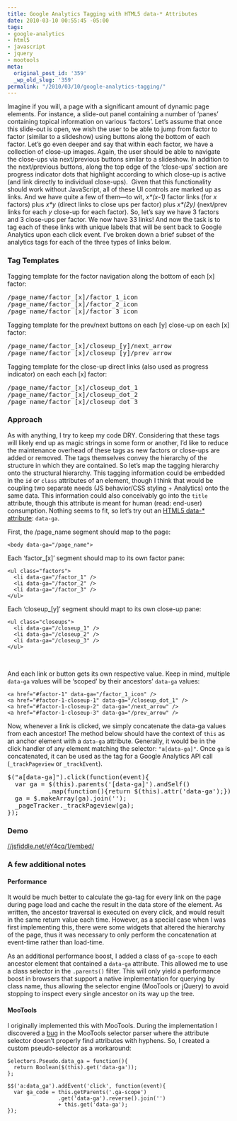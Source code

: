 ```yaml
---
title: Google Analytics Tagging with HTML5 data-* Attributes
date: 2010-03-10 00:55:45 -05:00
tags:
- google-analytics
- html5
- javascript
- jquery
- mootools
meta:
  original_post_id: '359'
  _wp_old_slug: '359'
permalink: "/2010/03/10/google-analytics-tagging/"
---
```

<p>Imagine if you will, a page with a significant amount of dynamic page elements. For instance, a slide-out panel containing a number of ‘panes’ containing topical information on various ‘factors’. Let’s assume that once this slide-out is open, we wish the user to be able to jump from factor to factor (similar to a slideshow) using buttons along the bottom of each factor. Let’s go even deeper and say that within each factor, we have a collection of close-up images. Again, the user should be able to navigate the close-ups via next/previous buttons similar to a slideshow. In addition to the next/previous buttons, along the top edge of the ‘close-ups’ section are progress indicator dots that highlight according to which close-up is active (and link directly to individual close-ups).  Given that this functionality should work without JavaScript, all of these UI controls are marked up as links. And we have quite a few of them—to wit, <var>x*(x-1)</var> factor links (for <var>x</var> factors) plus <var>x*y</var> (direct links to close ups per factor) plus <var>x*(2y)</var> (next/prev links for each <var>y</var> close-up for each factor). So, let’s say we have 3 factors and 3 close-ups per factor. We now have 33 links! And now the task is to tag each of these links with unique labels that will be sent back to Google Analytics upon each click event. I’ve broken down a brief subset of the analytics tags for each of the three types of links below.</p>
<h3>Tag Templates</h3>
<p>Tagging template for the factor navigation along the bottom of each [x] factor:</p>
<pre>/page_name/factor_[x]/factor_1_icon
/page_name/factor_[x]/factor_2_icon
/page_name/factor_[x]/factor_3_icon</pre>
<p>Tagging template for the prev/next buttons on each [y] close-up on each [x] factor:</p>
<pre>/page_name/factor_[x]/closeup_[y]/next_arrow
/page_name/factor_[x]/closeup_[y]/prev_arrow</pre>
<p>Tagging template for the close-up direct links (also used as progress indicator) on each each [x] factor:</p>
<pre>/page_name/factor_[x]/closeup_dot_1
/page_name/factor_[x]/closeup_dot_2
/page_name/factor_[x]/closeup_dot_3</pre>
<h3>Approach</h3>
<p>As with anything, I try to keep my code DRY. Considering that these tags will likely end up as magic strings in some form or another, I’d like to reduce the maintenance overhead of these tags as new factors or close-ups are added or removed. The tags themselves convey the hierarchy of the structure in which they are contained. So let’s map the tagging hierarchy onto the structural hierarchy. This tagging information could be embedded in the <code>id</code> or <code>class</code> attributes of an element, though I think that would be coupling two separate needs (JS behavior/CSS styling + Analytics) onto the same data. This information could also conceivably go into the <code>title</code> attribute, though this attribute is meant for human (read: end-user) consumption. Nothing seems to fit, so let’s try out an <a href="http://dev.w3.org/html5/spec/dom.html#embedding-custom-non-visible-data">HTML5 data-* attribute</a>: <code>data-ga</code>.</p>
<p>First, the /page_name segment should map to the page:</p>
<pre><code>&lt;body data-ga="/page_name"&gt;
</code></pre>
<p>Each ‘factor_[x]’ segment should map to its own factor pane:</p>
<pre><code>&lt;ul class="factors"&gt;
  &lt;li data-ga="/factor_1" /&gt;
  &lt;li data-ga="/factor_2" /&gt;
  &lt;li data-ga="/factor_3" /&gt;
&lt;/ul&gt;</code></pre>
<p>Each ‘closeup_[y]’ segment should mapt to its own close-up pane:</p>
<pre><code>&lt;ul class="closeups"&gt;
  &lt;li data-ga="/closeup_1" /&gt;
  &lt;li data-ga="/closeup_2" /&gt;
  &lt;li data-ga="/closeup_3" /&gt;
&lt;/ul&gt;</code></pre>
<p> </p>
<p>And each link or button gets its own respective value. Keep in mind, multiple <code>data-ga</code> values will be ‘scoped’ by their ancestors’ <code>data-ga</code> values:</p>
<pre><code>&lt;a href="#factor-1" data-ga="/factor_1_icon" /&gt;
&lt;a href="#factor-1-closeup-1" data-ga="/closeup_dot_1" /&gt;
&lt;a href="#factor-1-closeup-2" data-ga="/next_arrow" /&gt;
&lt;a href="#factor-1-closeup-3" data-ga="/prev_arrow" /&gt;
</code></pre>
<p>Now, whenever a link is clicked, we simply concatenate the data-ga values from each ancestor! The method below should have the context of <code>this</code> as an anchor element with a <code>data-ga</code> attribute. Generally, it would be in the click handler of any element matching the selector: <code>"a[data-ga]"</code>. Once <code>ga</code> is concatenated, it can be used as the tag for a Google Analytics API call (<code>_trackPageview</code> or <code>_trackEvent</code>).</p>
<pre class="javascript">$("a[data-ga]").click(function(event){
  var ga = $(this).parents('[data-ga]').andSelf()
           .map(function(){return $(this).attr('data-ga');});
  ga = $.makeArray(ga).join('');
  _pageTracker._trackPageview(ga);
});</pre>
<h3>Demo</h3>
<p><a href="//jsfiddle.net/eY4cq/1/embed/">//jsfiddle.net/eY4cq/1/embed/</a></p>
<h3>A few additional notes</h3>
<h4>Performance</h4>
<p>It would be much better to calculate the ga-tag for every link on the page during page load and cache the result in the data store of the element. As written, the ancestor traversal is executed on every click, and would result in the same return value each time. However, as a special case when I was first implementing this, there were some widgets that altered the hierarchy of the page, thus it was necessary to only perform the concatenation at event-time rather than load-time.</p>
<p>As an additional performance boost, I added a class of <code>ga-scope</code> to each ancestor element that contained a <code>data-ga</code> attribute. This allowed me to use a class selector in the <code>.parents()</code> filter. This will only yield a performance boost in browsers that support a native implementation for querying by class name, thus allowing the selector engine (MooTools or jQuery) to avoid stopping to inspect every single ancestor on its way up the tree.</p>
<h4>MooTools</h4>
<p>I originally implemented this with MooTools. During the implementation I discovered a <a href="https://mootools.lighthouseapp.com/projects/2706-mootools/tickets/649">bug</a> in the MooTools selector parser where the attribute selector doesn’t properly find attributes with hyphens. So, I created a custom pseudo-selector as a workaround:</p>
<pre class="javascript"><code>Selectors.Pseudo.data_ga = function(){
  return Boolean($(this).get('data-ga'));
};</code></pre>
<pre class="javascript"><code>$$('a:data_ga').addEvent('click', function(event){
  var ga_code = this.getParents('.ga-scope')
                .get('data-ga').reverse().join('')
                + this.get('data-ga');
});</code></pre>
